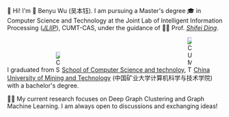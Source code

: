 👋 Hi! I'm 👦 Benyu Wu (吴本钰). I am pursuing a Master's degree 🎓 in Computer Science and Technology at the Joint Lab of Intelligent Information Processing (*[JLIIP](http://jliip.org/)*), CUMT-CAS, under the guidance of 👨‍🏫 Prof. *[Shifei Ding](https://cs.cumt.edu.cn/info/1096/4454.htm)*. 

I graduated from <img src="images/cs.png" alt="CS" style="max-width:2%;"> [School of Computer Science and technoloy](https://cs.cumt.edu.cn/), <img src="images/cumt.png" alt="CUMT" style="max-width:2%;"> [China University of Mining and Technology](https://www.cumt.edu.cn/) (中国矿业大学计算机科学与技术学院) with a bachelor's degree.

👨‍🔬 My current research focuses on Deep Graph Clustering and Graph Machine Learning. I am always open to discussions and exchanging ideas!